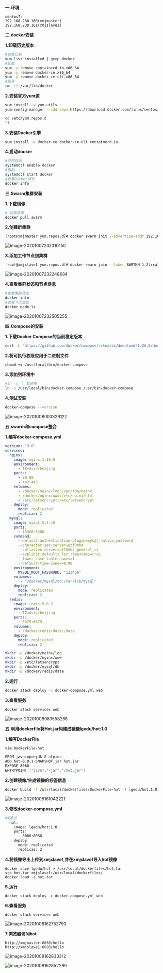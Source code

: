 **一.环境**

~~~
centos7:
192.168.238.160(xmjmaster)
192.168.238.161(xmjslave1)
~~~

**二.docker安装**

**1.卸载历史版本**

~~~bash
#查看安装 
yum list installed | grep docker 
#卸载 
yum -y remove containerd.io.x86_64 
yum -y remove docker-ce.x86_64 
yum -y remove docker-ce-cli.x86_64 
#删库 
rm -rf /var/lib/docker
~~~

**2.安装官方yum源**

~~~bash
yum install -y yum-utils
yum-config-manager --add-repo https://download.docker.com/linux/centos/docker-ce.repo

cd /etc/yum.repos.d
ll
~~~

**3.安装Docker引擎**

~~~bash
yum install -y docker-ce docker-ce-cli containerd.io
~~~

**4.启动docker**

~~~bash
#开机启动 
systemctl enable docker 
#启动 
systemctl start docker 
#查看Docker状态 
docker info
~~~

**三.Swarm集群安装**

**1.下载镜像**

~~~bash
# 拉取镜像 
docker pull swarm
~~~

**2.创建新集群**

~~~bash
[root@xmjmaster yum.repos.d]# docker swarm init --advertise-addr 192.168.238.160
~~~

![image-20201007232310150](C:\Users\MingLi\AppData\Roaming\Typora\typora-user-images\image-20201007232310150.png)

**3.添加工作节点到集群**

~~~bash
[root@xmjslave1 yum.repos.d]# docker swarm join --token SWMTKN-1-2trra1xu8vdr5crmfojr5ya3o6hs7me7nidpidubyyyip9z66t-apjvo86nyilchgmr4x59j99kb 192.168.238.160:2377
~~~

![image-20201007232248684](C:\Users\MingLi\AppData\Roaming\Typora\typora-user-images\image-20201007232248684.png)

**4.查看集群状态和节点信息**

~~~bash
#查看集群状态
docker info
#查看节点信息 
docker node ls
~~~

![image-20201007232505255](C:\Users\MingLi\AppData\Roaming\Typora\typora-user-images\image-20201007232505255.png)

**四.Compose的安装**

**1.下载Docker Compose的当前稳定版本**

~~~bash
curl -L "https://github.com/docker/compose/releases/download/1.26.0/docker-compose-$(uname -s)-$(uname -m)" -o /usr/local/bin/docker-compose
~~~

**2.将可执行权限应用于二进制文件**

~~~bash
chmod +x /usr/local/bin/docker-compose
~~~

**3.添加到环境中**

~~~bash
#ln -s ： 软链接 
ln -s /usr/local/bin/docker-compose /usr/bin/docker-compose
~~~

**4.测试安装**

~~~bash
docker-compose --version
~~~

![image-20201008000329122](C:\Users\MingLi\AppData\Roaming\Typora\typora-user-images\image-20201008000329122.png)



**五.swarm和compose整合**

**1.编写docker-compose.yml**

~~~yml
version: "3.0"
services:
  nginx:
    image: nginx:1.18.0
    environment:
      - TZ=Asia/beijing
    ports:
      - 80:80
      - 443:443
    volumes:
      - /docker/nginx/log:/var/log/nginx
      - /docker/nginx/www:/etc/nginx/html
      - /etc/letsencrypt:/etc/letsencrypt
    deploy:
      mode: replicated
      replicas: 2
  mysql:
    image: mysql:5.7.30 
    ports:
      - 13306:3306
    command:
      --default-authentication-plugin=mysql_native_password
      --character-set-server=utf8mb4
      --collation-server=utf8mb4_general_ci
      --explicit_defaults_for_timestamp=true
      --lower_case_table_names=1
      --default-time-zone=+8:00 
    environment:
      MYSQL_ROOT_PASSWORD: "123456"
    volumes:
       - "/docker/mysql/db:/var/lib/mysql"
    deploy:
      mode: replicated
      replicas: 2
  redis:
    image: redis:5.0.9
    environment:
      - TZ=Asia/beijing
    ports:
      - 6379:6379
    volumes:
      - /docker/redis/data:/data
    deploy: 
      mode: replicated 
      replicas: 2
~~~

~~~bash
mkdir -p /docker/nginx/log
mkdir -p /docker/nginx/www
mkdir -p /etc/letsencrypt
mkdir -p /docker/mysql/db
mkdir -p /docker/redis/data
~~~

**2.运行**

~~~bash
docker stack deploy -c docker-compose.yml web
~~~

**3.查看服务**

~~~bash
docker stack services web
~~~

![image-20201008083558268](C:\Users\MingLi\AppData\Roaming\Typora\typora-user-images\image-20201008083558268.png)

**五.利用dockerfile将Hot.jar构建成镜像lgedu/hot:1.0** 

**1.编写DockerFile**

~~~bash
vim DockerFile-hot

FROM java:openjdk-8-alpine
ADD hot-0.0.1-SNAPSHOT.jar hot.jar
EXPOSE 8080
ENTRYPOINT ["java","-jar","/hot.jar"]
~~~

**2.创建镜像/生成镜像的标签信息**

~~~bash
docker build -f /usr/local/dockerfiles/DockerFile-hot -t lgedu/hot:1.0 .
~~~

![image-20201008161042221](C:\Users\MingLi\AppData\Roaming\Typora\typora-user-images\image-20201008161042221.png)

**3.修改docker-compose.yml**

~~~bash
##追加
  hot:
    image: lgedu/hot:1.0
    ports:
      - 8080:8080
    deploy: 
      mode: replicated 
      replicas: 2
~~~

**4.将镜像导出上传到xmjslave1,并在xmjslave1导入hot镜像**

~~~
docker save lgedu/hot > /usr/local/dockerfiles/hot.tar
scp hot.tar xmjslave1:/usr/local/dockerfiles/
docker load -i hot.tar 
~~~

**5.运行**

~~~
docker stack deploy -c docker-compose.yml web
~~~

**6.查看服务**

~~~
docker stack services web
~~~

![image-20201008162752793](C:\Users\MingLi\AppData\Roaming\Typora\typora-user-images\image-20201008162752793.png)

**7.浏览器访问hot**

~~~
http://xmjmaster:8080/hello
http://xmjslave1:8080/hello
~~~

![image-20201008162833312](C:\Users\MingLi\AppData\Roaming\Typora\typora-user-images\image-20201008162833312.png)

![image-20201008162852299](C:\Users\MingLi\AppData\Roaming\Typora\typora-user-images\image-20201008162852299.png)